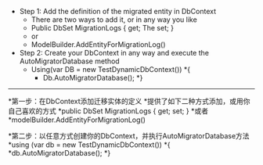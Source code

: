 * Step 1: Add the definition of the migrated entity in DbContext
    * There are two ways to add it, or in any way you like
    * Public DbSet MigrationLogs { get; The set; }
    * or
    * ModelBuilder.AddEntityForMigrationLog()
* Step 2: Create your DbContext in any way and execute the AutoMigratorDatabase method
    * Using(var DB = new TestDynamicDbContext())
    *{
        * Db.AutoMigratorDatabase();
    *}
___________________________________________________________________

*第一步：在DbContext添加迁移实体的定义
    *提供了如下二种方式添加，或用你自己喜欢的方式
    *public DbSet<MigrationLog> MigrationLogs { get; set; }
    *或者
    *modelBuilder.AddEntityForMigrationLog()

*第二步：以任意方式创建你的DbContext，并执行AutoMigratorDatabase方法
    *using (var db = new TestDynamicDbContext())
    *{
        *db.AutoMigratorDatabase();
    *}
